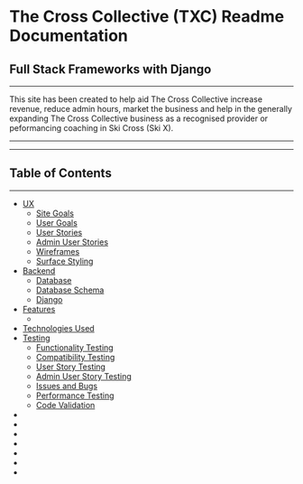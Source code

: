 # The Cross Collective (TXC) Readme Documentation

## Full Stack Frameworks with Django

---

This site has been created to help aid The Cross Collective increase revenue, reduce admin hours, market the business and help in the generally expanding The Cross Collective business as a recognised provider or peformancing coaching in Ski Cross (Ski X).

---
---

## Table of Contents

---

- [UX](#ux)
    - [Site Goals](#site-goals)
    - [User Goals](#user-goals)
    - [User Stories](#user-stories)
    - [Admin User Stories](#admin-user-stories)
    - [Wireframes](#wireframes)
    - [Surface Styling](#surface-styling)
- [Backend](#backend)
    - [Database](#database)
    - [Database Schema](#database-schema)
    - [Django](#django)
- [Features](#features)
    - [](#)
- [Technologies Used](#technologies-used)
- [Testing](TESTING.md)
    - [Functionality Testing](TESTING.md#functionality-testing)
    - [Compatibility Testing](TESTING.md#compatibility-testing)
    - [User Story Testing](TESTING.md#user-story-testing)
    - [Admin User Story Testing](TESTING.md#admin-user-story-testing)
    - [Issues and Bugs](TESTING.md#issues-and-bugs)
    - [Performance Testing](TESTING.md#perfomance-testing)
    - [Code Validation](TESTING.md#code-validation)
- [](#)
- [](#)
- [](#)
- [](#)
- [](#)
- [](#)
- [](#)
